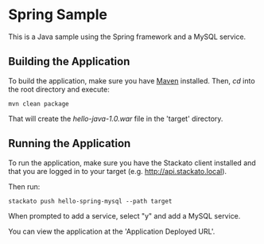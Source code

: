Spring Sample
=============

This is a Java sample using the Spring framework and a MySQL service.

Building the Application
------------------------

To build the application, make sure you have [Maven](http://maven.apache.org/ "Maven") installed.
Then, *cd* into the root directory and execute:

	mvn clean package

That will create the *hello-java-1.0.war* file in the 'target' directory.

Running the Application
-----------------------

To run the application, make sure you have the Stackato client installed and that you are logged in to your target (e.g. http://api.stackato.local).

Then run:

	stackato push hello-spring-mysql --path target

When prompted to add a service, select "y" and add a MySQL service.

You can view the application at the 'Application Deployed URL'.

